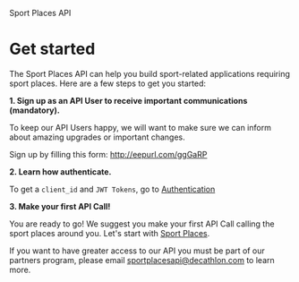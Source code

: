 <span class="product-title">Sport Places API</span>

# Get started

The Sport Places API can help you build sport-related applications requiring sport places. Here are a few steps to get you started:

**1. Sign up as an API User to receive important communications (mandatory).**

To keep our API Users happy, we will want to make sure we can inform about amazing upgrades or important changes.

Sign up by filling this form: <a href="http://eepurl.com/ggGaRP" target="_blank">http://eepurl.com/ggGaRP</a>

**2. Learn how authenticate.**

To get a `client_id` and `JWT Tokens`, go to [Authentication](#authentication)

**3. Make your first API Call!**

You are ready to go! We suggest you make your first API Call calling the sport places around you. Let's start with [Sport Places](#sport-places).  

<aside class="notice">
If you want to have greater access to our API you must be part of our partners program, 
please email <a href="mailto:sportplacesapi@decathlon.com">sportplacesapi@decathlon.com</a> to learn more. 
</aside>
